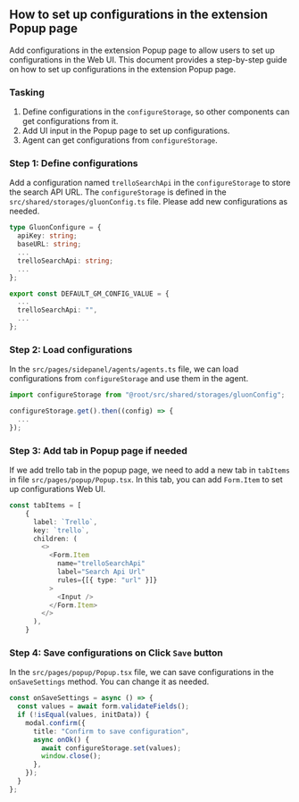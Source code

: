 ## How to set up configurations in the extension Popup page

Add configurations in the extension Popup page to allow users to set up configurations in the Web UI. This document provides a step-by-step guide on how to set up configurations in the extension Popup page.

### Tasking
1. Define configurations in the `configureStorage`, so other components can get configurations from it.
2. Add UI input in the Popup page to set up configurations.
3. Agent can get configurations from `configureStorage`.

### Step 1: Define configurations
Add a configuration named `trelloSearchApi` in the `configureStorage` to store the search API URL.
The `configureStorage` is defined in the `src/shared/storages/gluonConfig.ts` file. Please add new configurations as needed.
```typescript
type GluonConfigure = {
  apiKey: string;
  baseURL: string;
  ...
  trelloSearchApi: string;
  ...
};

export const DEFAULT_GM_CONFIG_VALUE = {
  ...
  trelloSearchApi: "",
  ...
};
```

### Step 2: Load configurations

In the `src/pages/sidepanel/agents/agents.ts` file, we can load configurations from `configureStorage` and use them in the agent.
```typescript
import configureStorage from "@root/src/shared/storages/gluonConfig";

configureStorage.get().then((config) => {
  ...
});
```


### Step 3: Add tab in Popup page if needed
If we add trello tab in the popup page, we need to add a new tab in `tabItems` in file `src/pages/popup/Popup.tsx`. In this tab, you can add `Form.Item` to set up configurations Web UI.
```typescript
const tabItems = [
    {
      label: `Trello`,
      key: `trello`,
      children: (
        <>
          <Form.Item
            name="trelloSearchApi"
            label="Search Api Url"
            rules={[{ type: "url" }]}
          >
            <Input />
          </Form.Item>
        </>
      ),
    }
```

### Step 4: Save configurations on Click `Save` button
In the `src/pages/popup/Popup.tsx` file, we can save configurations in the `onSaveSettings` method. You can change it as needed.
```typescript
const onSaveSettings = async () => {
  const values = await form.validateFields();
  if (!isEqual(values, initData)) {
    modal.confirm({
      title: "Confirm to save configuration",
      async onOk() {
        await configureStorage.set(values);
        window.close();
      },
    });
  }
};
```
